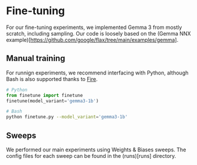 # Fine-tuning

For our fine-tuning experiments, we implemented Gemma 3 from mostly scratch, including sampling. Our code is loosely based on the (Gemma NNX example)[https://github.com/google/flax/tree/main/examples/gemma].

## Manual training

For runnign experiments, we recommend interfacing with Python, although Bash is also supported thanks to [Fire](https://github.com/google/python-fire).

```python
# Python
from finetune import finetune
finetune(model_variant='gemma3-1b')
```

```bash
# Bash
python finetune.py --model_variant='gemma3-1b'
```

## Sweeps

We performed our main experiments using Weights & Biases sweeps. The config files for each sweep can be found in the (runs)[runs] directory.